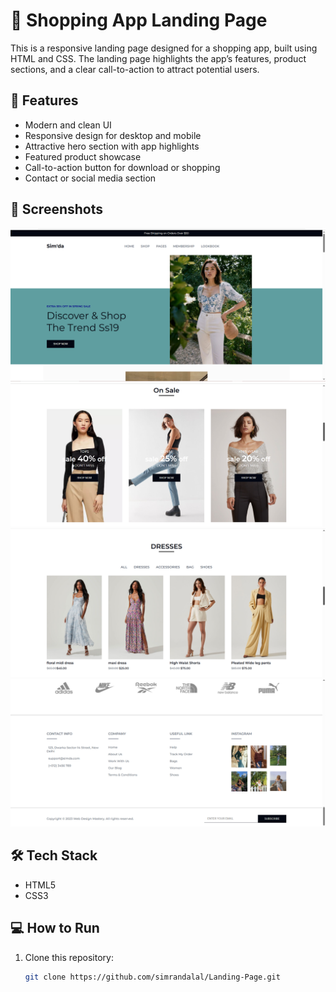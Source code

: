 
# 🛒 Shopping App Landing Page

This is a responsive landing page designed for a shopping app, built using HTML and CSS. The landing page highlights the app’s features, product sections, and a clear call-to-action to attract potential users.

## 🚀 Features

- Modern and clean UI
- Responsive design for desktop and mobile
- Attractive hero section with app highlights
- Featured product showcase
- Call-to-action button for download or shopping
- Contact or social media section

## 📸 Screenshots

![Landing Page Screenshot 1](./assets/screenshot1.png)
![Landing Page Screenshot 2](./assets/screenshot2.png)
![Landing Page Screenshot 3](./assets/screenshot3.png)
![Landing Page Screenshot 4](./assets/screenshot4.png)

## 🛠️ Tech Stack

- HTML5
- CSS3

## 💻 How to Run

1. Clone this repository:
   ```bash
   git clone https://github.com/simrandalal/Landing-Page.git
